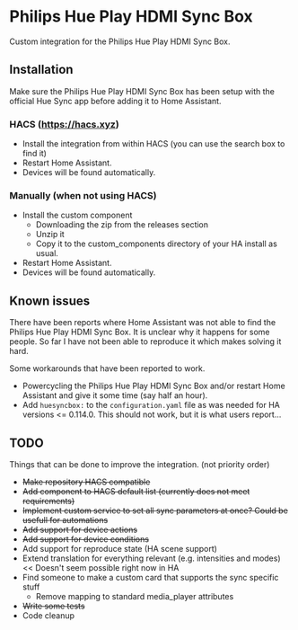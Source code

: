 # Philips Hue Play HDMI Sync Box

Custom integration for the Philips Hue Play HDMI Sync Box.

## Installation

Make sure the Philips Hue Play HDMI Sync Box has been setup with the official Hue Sync app before adding it to Home Assistant.

### HACS (https://hacs.xyz)

* Install the integration from within HACS (you can use the search box to find it)
* Restart Home Assistant.
* Devices will be found automatically.

### Manually (when not using HACS)

* Install the custom component
  * Downloading the zip from the releases section
  * Unzip it
  * Copy it to the custom_components directory of your HA install as usual.
* Restart Home Assistant.
* Devices will be found automatically.

## Known issues

There have been reports where Home Assistant was not able to find the Philips Hue Play HDMI Sync Box.
It is unclear why it happens for some people. So far I have not been able to reproduce it which makes solving it hard.

Some workarounds that have been reported to work.

* Powercycling the Philips Hue Play HDMI Sync Box and/or restart Home Assistant and give it some time (say half an hour).
* Add `huesyncbox:` to the `configuration.yaml` file as was needed for HA versions <= 0.114.0. This should not work, but it is what users report...


## TODO

Things that can be done to improve the integration.
(not priority order)

* ~~Make repository HACS compatible~~
* ~~Add component to HACS default list (currently does not meet requirements)~~
* ~~Implement custom service to set all sync parameters at once? Could be usefull for automations~~
* ~~Add support for device actions~~
* ~~Add support for device conditions~~
* Add support for reproduce state (HA scene support)
* Extend translation for everything relevant (e.g. intensities and modes) << Doesn't seem possible right now in HA
* Find someone to make a custom card that supports the sync specific stuff
  * Remove mapping to standard media_player attributes
* ~~Write some tests~~
* Code cleanup
